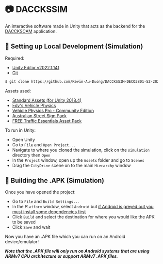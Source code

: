 # 📷 DACCKSSIM
An interactive software made in Unity that acts as the backend for the [DACCKSCAM](https://github.com/Kevin-Au-Duong/DACCKSCAM-DECO3801-S2-2022-UQ) application.

## 🔧 Setting up Local Development (Simulation)

Required:

- [Unity Editor v2022.1.14f](https://unity3d.com/get-unity/download/archive)
- [Git](https://git-scm.com/downloads)

```bash
$ git clone https://github.com/Kevin-Au-Duong/DACCKSSIM-DECO3801-S2-2022-UQ/simulation.git
```

Assets used:

- [Standard Assets (for Unity 2018.4)](https://assetstore.unity.com/packages/essentials/asset-packs/standard-assets-for-unity-2018-4-32351)
- [Edy's Vehicle Physics](https://assetstore.unity.com/packages/tools/physics/edy-s-vehicle-physics-403)
- [Vehicle Physics Pro - Community Edition](https://assetstore.unity.com/packages/tools/physics/vehicle-physics-pro-community-edition-153556)
- [Australian Street Sign Pack](https://assetstore.unity.com/packages/3d/environments/urban/australian-street-sign-pack-213047)
- [FREE Traffic Essentials Asset Pack](https://assetstore.unity.com/packages/3d/props/free-traffic-essentials-asset-pack-125092)

To run in Unity:

- Open Unity
- Go to `File` and `Open Project...`
- Navigate to where you cloned the simulation, click on the `simulation` directory then `Open`
- In the `Project` window, open up the `Assets` folder and go to `Scenes`
- Drag the `CityDrive` scene on to the main `Hierarchy` window

## 🔨 Building the .APK (Simulation)

Once you have opened the project:

- Go to `File` and `Build Settings...`
- In the `Platform` window, select `Android` but [if Android is greyed out you must install some dependencies first](https://docs.unity3d.com/2022.1/Documentation/Manual/android-sdksetup.html)
- Click `Build` and select the destination for where you would like the APK to be saved
- Click `Save` and wait

Now you have an .APK file which you can run on an Android device/emulator!

__*Note that the .APK file will only run on Android systems that are using ARMv7 CPU architecture or support ARMv7 .APK files.*__
